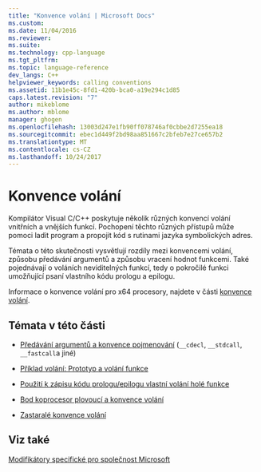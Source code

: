```yaml
---
title: "Konvence volání | Microsoft Docs"
ms.custom: 
ms.date: 11/04/2016
ms.reviewer: 
ms.suite: 
ms.technology: cpp-language
ms.tgt_pltfrm: 
ms.topic: language-reference
dev_langs: C++
helpviewer_keywords: calling conventions
ms.assetid: 11b1e45c-8fd1-420b-bca0-a19e294c1d85
caps.latest.revision: "7"
author: mikeblome
ms.author: mblome
manager: ghogen
ms.openlocfilehash: 13003d247e1fb90ff078746af0cbbe2d7255ea18
ms.sourcegitcommit: ebec1d449f2bd98aa851667c2bfeb7e27ce657b2
ms.translationtype: MT
ms.contentlocale: cs-CZ
ms.lasthandoff: 10/24/2017
---
```

# <a name="calling-conventions"></a>Konvence volání
Kompilátor Visual C/C++ poskytuje několik různých konvencí volání vnitřních a vnějších funkcí. Pochopení těchto různých přístupů může pomoci ladit program a propojit kód s rutinami jazyka symbolických adres.  
  
 Témata o této skutečnosti vysvětlují rozdíly mezi konvencemi volání, způsobu předávání argumentů a způsobu vracení hodnot funkcemi. Také pojednávají o voláních neviditelných funkcí, tedy o pokročilé funkci umožňující psaní vlastního kódu prologu a epilogu.  
  
 Informace o konvence volání pro x64 procesory, najdete v části [konvence volání](../build/calling-convention.md).  
  
## <a name="topics-in-this-section"></a>Témata v této části  
  
-   [Předávání argumentů a konvence pojmenování](../cpp/argument-passing-and-naming-conventions.md) (`__cdecl`, `__stdcall`, `__fastcall`a jiné)  
  
-   [Příklad volání: Prototyp a volání funkce](../cpp/calling-example-function-prototype-and-call.md)  
  
-   [Použití k zápisu kódu prologu/epilogu vlastní volání holé funkce](../cpp/naked-function-calls.md)  
  
-   [Bod koprocesor plovoucí a konvence volání](../cpp/floating-point-coprocessor-and-calling-conventions.md)  
  
-   [Zastaralé konvence volání](../cpp/obsolete-calling-conventions.md)  
  
## <a name="see-also"></a>Viz také  
 [Modifikátory specifické pro společnost Microsoft](../cpp/microsoft-specific-modifiers.md)